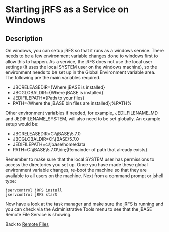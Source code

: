 # Starting jRFS as a Service on Windows

<PageHeader />

## Description 

On windows, you can setup jRFS so that it runs as a windows service. There needs to be a few environment variable changes done to windows first to allow this to happen. As a service, the jRFS does not use the local user settings (It uses the local SYSTEM user on the windows machine), so the environment needs to be set up in the Global Environment variable area. The following are the main variables required.

- JBCRELEASEDIR={Where jBASE is installed}
- JBCGLOBALDIR={Where jBASE is installed}
- JEDIFILEPATH={Path to your files}
- PATH={Where the jBASE bin files are installed};%PATH%


Other environment variables if needed, for example, JEDI\_FILENAME\_MD and JEDIFILENAME\_SYSTEM, will also need to be set globally. An example setup would be:

- JBCRELEASEDIR=C:\jBASE\5.7.0
- JBCGLOBALDIR=C:\jBASE\5.7.0
- JEDIFILEPATH=c:\jbase\home\data
- PATH=C:\jBASE\5.7.0\bin;{Remainder of path that already exists}


Remember to make sure that the local SYSTEM user has permissions to access the directories you set up. Once you have made these global environment variable changes, re-boot the machine so that they are available to all users on the machine. Next from a command prompt or jshell type:

```
jservcontrol jRFS install 
jservcontrol jRFS start 
```

Now have a look at the task manager and make sure the jRFS is running and you can check via the Administrative Tools menu to see that the jBASE Remote File Service is showing.

Back to [Remote Files](./../jbase-remote-file-service-%28jrfs%29)

  
<PageFooter />
